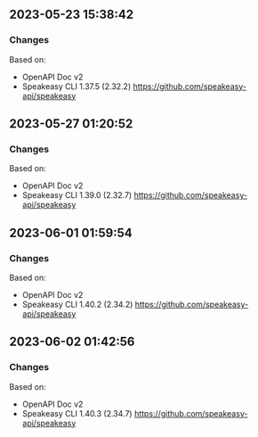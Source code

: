 

## 2023-05-23 15:38:42
### Changes
Based on:
- OpenAPI Doc v2 
- Speakeasy CLI 1.37.5 (2.32.2) https://github.com/speakeasy-api/speakeasy

## 2023-05-27 01:20:52
### Changes
Based on:
- OpenAPI Doc v2 
- Speakeasy CLI 1.39.0 (2.32.7) https://github.com/speakeasy-api/speakeasy

## 2023-06-01 01:59:54
### Changes
Based on:
- OpenAPI Doc v2 
- Speakeasy CLI 1.40.2 (2.34.2) https://github.com/speakeasy-api/speakeasy

## 2023-06-02 01:42:56
### Changes
Based on:
- OpenAPI Doc v2 
- Speakeasy CLI 1.40.3 (2.34.7) https://github.com/speakeasy-api/speakeasy